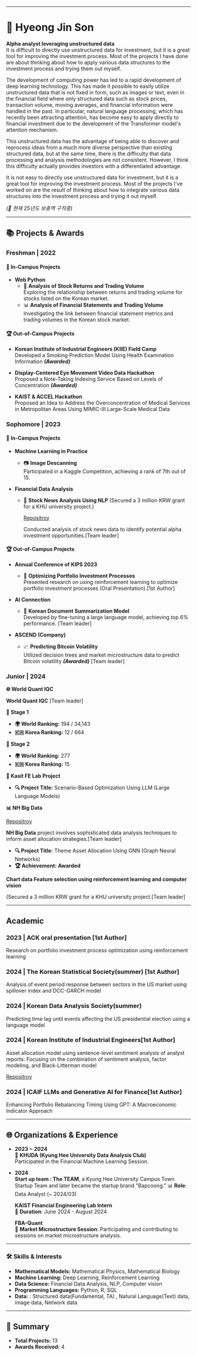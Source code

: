 
---

# 🌟 Hyeong Jin Son

**Alpha analyst leveraging unstructured data**  
It is difficult to directly use unstructured data for investment, but it is a great tool for improving the investment process. Most of the projects I have done are about thinking about how to apply various data structures to the investment process and trying them out myself.

The development of computing power has led to a rapid development of deep learning technology. This has made it possible to easily utilize unstructured data that is not fixed in form, such as images or text, even in the financial field where only structured data such as stock prices, transaction volume, moving averages, and financial information were handled in the past. In particular, natural language processing, which has recently been attracting attention, has become easy to apply directly to financial investment due to the development of the Transformer model's attention mechanism.

This unstructured data has the advantage of being able to discover and reprocess ideas from a much more diverse perspective than existing structured data, but at the same time, there is the difficulty that data processing and analysis methodologies are not consistent. However, I think this difficulty actually provides investors with a differentiated advantage.

It is not easy to directly use unstructured data for investment, but it is a great tool for improving the investment process. Most of the projects I've worked on are the result of thinking about how to integrate various data structures into the investment process and trying it out myself.

*(📌 현재 25년도 보충역 구직중)*

---

## 📚 Projects & Awards

### Freshman | 2022

#### 📌 In-Campus Projects
- **Web Python**
  - 🧐 **Analysis of Stock Returns and Trading Volume**  
    Exploring the relationship between returns and trading volume for stocks listed on the Korean market.
  - 📊 **Analysis of Financial Statements and Trading Volume**  
    Investigating the link between financial statement metrics and trading volumes in the Korean stock market.

#### 🏆 Out-of-Campus Projects
- **Korean Institute of Industrial Engineers (KIIE) Field Camp**  
  Developed a Smoking Prediction Model Using Health Examination Information ***(Awarded)***

- **Display-Centered Eye Movement Video Data Hackathon**  
  Proposed a Note-Taking Indexing Service Based on Levels of Concentration ***(Awarded)***

- **KAIST & ACCEL Hackathon**  
  Proposed an Idea to Address the Overconcentration of Medical Services in Metropolitan Areas Using MIMIC-III Large-Scale Medical Data

### Sophomore | 2023

#### 📌 In-Campus Projects
- **Machine Learning in Practice**  
  - 📷 **Image Descanning**  
    Participated in a Kaggle Competition, achieving a rank of 7th out of 15.

- **Financial Data Analysis**  
  - 📰 **Stock News Analysis Using NLP** (Secured a 3 million KRW grant for a KHU university project.)
    
    [Repositroy](https://github.com/Fromson99/sentiment-real-score)
    
    Conducted analysis of stock news data to identify potential alpha investment opportunities.[Team leader]

#### 🏆 Out-of-Campus Projects
- **Annual Conference of KIPS 2023**  
  - 🧠 **Optimizing Portfolio Investment Processes**  
    Presented research on using reinforcement learning to optimize portfolio investment processes (Oral Presentation).[1st Author]

- **AI Connection**  
  - 📝 **Korean Document Summarization Model**  
    Developed by fine-tuning a large language model, achieving top 6% performance. [Team leader]

- **ASCEND (Company)**  
  - 📈 **Predicting Bitcoin Volatility**  
    Utilized decision trees and market microstructure data to predict Bitcoin volatility ***(Awarded)*** [Team leader]

### Junior | 2024

**🌐 World Quant IQC**

**World Quant IQC** [Team leader]

**🥇 Stage 1**
- **🌍 World Ranking:** 194 / 34,143
- **🇰🇷 Korea Ranking:** 12 / 664

**🥈 Stage 2**
- **🌍 World Ranking:** 277
- **🇰🇷 Korea Ranking:** 15

**🤖 Kasit FE Lab Project**

- **🔍 Project Title:** Scenario-Based Optimization Using LLM (Large Language Models)

**📊 NH Big Data**

[Repositroy](https://github.com/Fromson99/GNN_portfolio_allocation)

**NH Big Data** project involves sophisticated data analysis techniques to inform asset allocation strategies.[Team leader]

- **🔍 Project Title:** Theme Asset Allocation Using GNN (Graph Neural Networks)
- **🏆 Achievement:** **Awarded** 

**Chart data Feature selection using reinforcement learning and computer vision**

  (Secured a 3 million KRW grant for a KHU university project.[Team leader]


---
## Academic

### 2023 | ACK oral presentation [1st Author]
  Research on portfolio investment process optimization using reinforcement learning
  
### 2024 | The Korean Statistical Society(summer) [1st Author]
  Analysis of event period response between sectors in the US market using spillover index and DCC-GARCH model
  
### 2024 | Korean Data Analysis Society(summer)
  Predicting time lag until events affecting the US presidential election using a language model

### 2024 | Korean Institute of Industrial Engineers[1st Author]
  Asset allocation model using sentence-level sentiment analysis of analyst reports: Focusing on the combination of sentiment analysis, factor modeling, and Black-Litterman model
  
 [Repositroy](https://github.com/Fromson99/sentiment_black_litterman_model)
### 2024 | ICAIF LLMs and Generative AI for Finance[1st Author]
  Enhancing Portfolio Rebalancing Timing Using GPT: A Macroeconomic Indicator Approach

---

## 🌐 Organizations & Experience

- **2023 ~ 2024**  
  🧮 **KHUDA (Kyung Hee University Data Analysis Club)**  
  Participated in the Financial Machine Learning Session.

- **2024**  
  **Start up team : The TEAM**, a Kyung Hee University Campus Town Startup Team and later became the startup brand "Bapcoong."
  📊 **Role**: Data Analyst (~ 2024/03)

  **KAIST Financial Engineering Lab Intern**  
  🏢 **Duration**: June 2024 - August 2024

  **FBA-Quant**  
  🏦 **Market Microstructure Session**: Participating and contributing to sessions on market microstructure analysis.
---

### 🛠️ Skills & Interests

- **Mathematical Models:** Mathematical Physics, Mathematical Biology  
- **Machine Learning:** Deep Learning, Reinforcement Learning  
- **Data Science:** Financial Data Analysis, NLP, Computer vision  
- **Programming Languages:** Python, R, SQL
- **Data:** : Structured data(Fundamental, TA) , Natural Language(Text) data, image data, Network data

---


## 🔖 Summary

- **Total Projects:** 13  
- **Awards Received:** 4  

